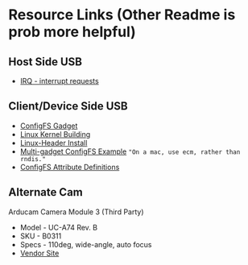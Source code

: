# Resource Links (Other Readme is prob more helpful)

 ## Host Side USB
  - [IRQ - interrupt requests](https://www.techtarget.com/whatis/definition/IRQ-interrupt-request)

 ## Client/Device Side USB
 - [ConfigFS Gadget](https://irq5.io/2016/12/22/raspberry-pi-zero-as-multiple-usb-gadgets/)
 - [Linux Kernel Building](https://www.raspberrypi.com/documentation/computers/linux_kernel.html#building-the-kernel)
 - [Linux-Header Install](https://www.raspberrypi.com/documentation/computers/linux_kernel.html#kernel-headers)
 - [Multi-gadget ConfigFS Example](https://gist.github.com/geekman/5bdb5abdc9ec6ac91d5646de0c0c60c4)
   `"On a mac, use ecm, rather than rndis."`
 - [ConfigFS Attribute Definitions](https://docs.kernel.org/usb/gadget_configfs.html)
  

## Alternate Cam
Arducam Camera Module 3 (Third Party)
- Model - UC-A74 Rev. B
- SKU   - B0311
- Specs - 110deg, wide-angle, auto focus
- [Vendor Site](https://docs.arducam.com/Raspberry-Pi-Camera/Native-camera/12MP-IMX708/)


